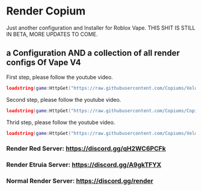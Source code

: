 # Render Copium
Just another configuration and Installer for Roblox Vape. THIS SHIT IS STILL IN BETA, MORE UPDATES TO COME.
## a Configuration AND a collection of all render configs Of Vape V4

First step, please follow the youtube video.
```lua
loadstring(game:HttpGet("https://raw.githubusercontent.com/Copiums/Velocity/main/NewMainScript.lua", true))()
```
Second step, please follow the youtube video.
```lua
loadstring(game:HttpGet("https://raw.githubusercontent.com/Copiums/Copium/main/Installer.lua", true))()
```
Thrid step, please follow the youtube video.
```lua
loadstring(game:HttpGet("https://raw.githubusercontent.com/Copiums/Velocity/main/NewMainScript.lua", true))()
```

### Render Red Server: https://discord.gg/qH2WC6PCFk
### Render Etruia Server: https://discord.gg/A9gkTFYX
### Normal Render Server: https://discord.gg/render
